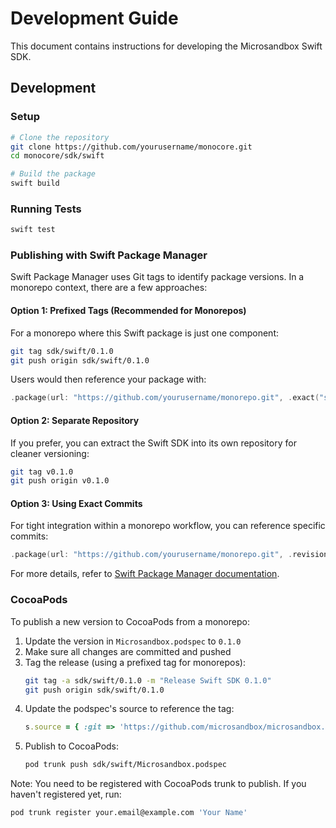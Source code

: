 # Development Guide

This document contains instructions for developing the Microsandbox Swift SDK.

## Development

### Setup

```bash
# Clone the repository
git clone https://github.com/yourusername/monocore.git
cd monocore/sdk/swift

# Build the package
swift build
```

### Running Tests

```bash
swift test
```

### Publishing with Swift Package Manager

Swift Package Manager uses Git tags to identify package versions. In a monorepo context, there are a few approaches:

#### Option 1: Prefixed Tags (Recommended for Monorepos)

For a monorepo where this Swift package is just one component:

```bash
git tag sdk/swift/0.1.0
git push origin sdk/swift/0.1.0
```

Users would then reference your package with:

```swift
.package(url: "https://github.com/yourusername/monorepo.git", .exact("sdk/swift/0.1.0"))
```

#### Option 2: Separate Repository

If you prefer, you can extract the Swift SDK into its own repository for cleaner versioning:

```bash
git tag v0.1.0
git push origin v0.1.0
```

#### Option 3: Using Exact Commits

For tight integration within a monorepo workflow, you can reference specific commits:

```swift
.package(url: "https://github.com/yourusername/monorepo.git", .revision("commit-hash"))
```

For more details, refer to [Swift Package Manager documentation](https://swift.org/package-manager/).

### CocoaPods

To publish a new version to CocoaPods from a monorepo:

1. Update the version in `Microsandbox.podspec` to `0.1.0`
2. Make sure all changes are committed and pushed
3. Tag the release (using a prefixed tag for monorepos):
   ```bash
   git tag -a sdk/swift/0.1.0 -m "Release Swift SDK 0.1.0"
   git push origin sdk/swift/0.1.0
   ```
4. Update the podspec's source to reference the tag:
   ```ruby
   s.source = { :git => 'https://github.com/microsandbox/microsandbox.git', :tag => 'sdk/swift/0.1.0' }
   ```
5. Publish to CocoaPods:
   ```bash
   pod trunk push sdk/swift/Microsandbox.podspec
   ```

Note: You need to be registered with CocoaPods trunk to publish. If you haven't registered yet, run:

```bash
pod trunk register your.email@example.com 'Your Name'
```
